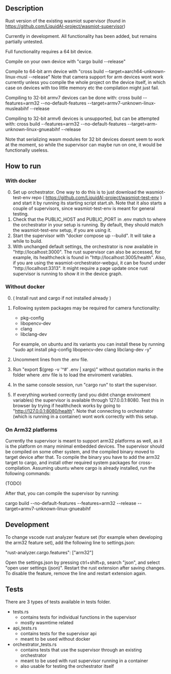 ## Description

Rust version of the existing wasmiot supervisor (found in https://github.com/LiquidAI-project/wasmiot-supervisor)

Currently in development. All functionality has been added, but remains partially untested.

Full functionality requires a 64 bit device.

Compile on your own device with "cargo build --release"

Compile to 64-bit arm device with "cross build --target=aarch64-unknown-linux-musl --release"
Note that camera support for arm devices wont work currently unless you compile the whole project on the device itself, in which case on devices with too little memory etc the compilation might just fail.

Compiling to 32-bit armv7 devices can be done with:
cross build --features=arm32 --no-default-features --target=armv7-unknown-linux-musleabihf --release

Compiling to 32-bit armv6 devices is unsupported, but can be attempted with:
cross build --features=arm32 --no-default-features --target=arm-unknown-linux-gnueabihf --release

Note that serializing wasm modules for 32 bit devices doesnt seem to work at the moment, so while the supervisor can maybe run on one, it would be functionally useless.

## How to run

### With docker

0. Set up orchestrator. One way to do this is to just download the wasmiot-test-env repo ( https://github.com/LiquidAI-project/wasmiot-test-env ) and start it by running its starting script start.sh. Note that it also starts a couple of supervisors, since wasmiot-test-env is meant for general testing.
1. Check that the PUBLIC_HOST and PUBLIC_PORT in .env match to where the orchestrator in your setup is running. By default, they should match the wasmiot-test-env setup, if you are using it.
2. Start the supervisor with "docker compose up --build". It will take a while to build.
3. With unchanged default settings, the orchestrator is now available in "http://localhost:3000". The rust supervisor can also be accessed, for example, its healthcheck is found in "http://localhost:3005/health". Also, if you are using the wasmiot-orchestrator-webgui, it can be found under "http://localhost:3313". It might require a page update once rust supervisor is running to show it in the device graph.

### Without docker

0. ( Install rust and cargo if not installed already )
1. Following system packages may be required for camera functionality:
    - pkg-config 
    - libopencv-dev 
    - clang 
    - libclang-dev
    
    For example, on ubuntu and its variants you can install these by running "sudo apt install pkg-config libopencv-dev clang libclang-dev -y"
2. Uncomment lines from the .env file. 
3. Run "export $(grep -v '^#' .env | xargs)" without quotation marks in the folder where .env file is to load the enviroment variables.
4. In the same console session, run "cargo run" to start the supervisor.
5. If everything worked correctly (and you didnt change enviroment variables) the supervisor is available through 127.0.0.1:8080. Test this in browser by trying if healthcheck works by going to "http://127.0.0.1:8080/health". Note that connecting to orchestrator (which is running in a container) wont work correctly with this setup.

### On Arm32 platforms

Currently the supervisor is meant to support arm32 platforms as well, as it is the platform on many minimal embedded devices. The supervisor should be compiled on some other system, and the compiled binary moved to target device after that. To compile the binary you have to add the arm32 target to cargo, and install other required system packages for cross-compilation. Assuming ubuntu where cargo is already installed, run the following commands:

(TODO)

After that, you can compile the supervisor by running:

cargo build --no-default-features --features=arm32 --release --target=armv7-unknown-linux-gnueabihf

## Development

To change vscode rust analyzer feature set (for example when developing the arm32 feature set), add the following line to settings.json:

"rust-analyzer.cargo.features": ["arm32"]

Open the settings.json by pressing ctrl+shift+p, search "json", and select "open user settings (json)". Restart the rust extension after saving changes. To disable the feature, remove the line and restart extension again.

## Tests

There are 3 types of tests available in tests folder.
- tests.rs 
    - contains tests for individual functions in the supervisor
    - mostly wasmtime related
- api_tests.rs 
    - contains tests for the supervisor api
    - meant to be used without docker
- orchestrator_tests.rs
    - contains tests that use the supervisor through an existing orchestrator
    - meant to be used with rust supervisor running in a container
    - also usable for testing the orchestrator itself